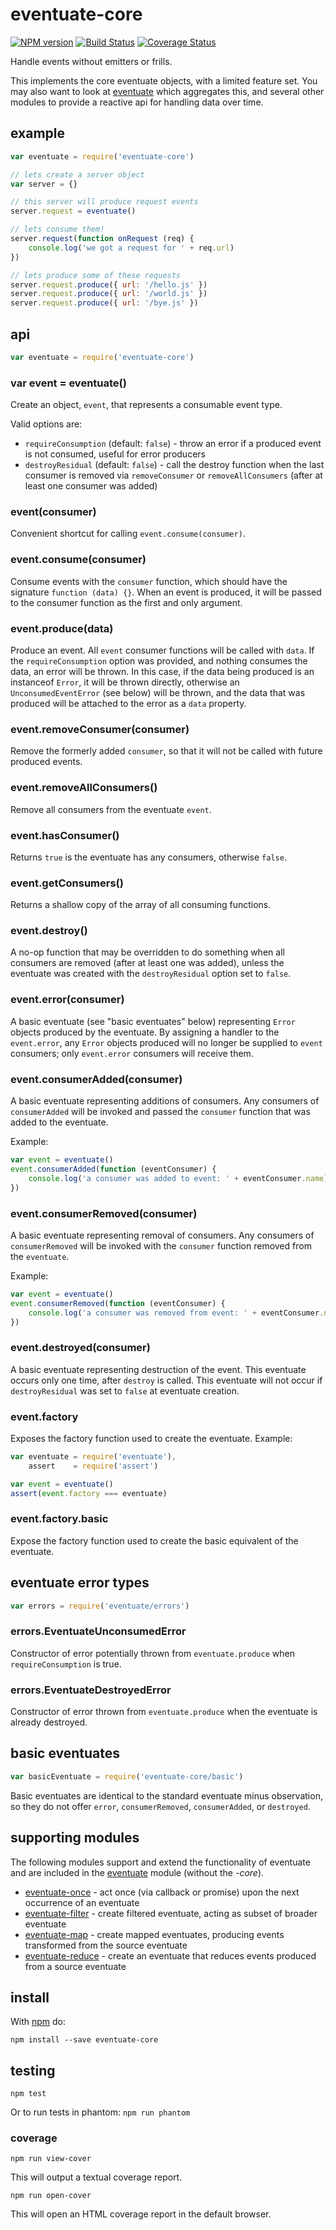 # eventuate-core

[![NPM version](https://badge.fury.io/js/eventuate-core.png)](http://badge.fury.io/js/eventuate-core)
[![Build Status](https://travis-ci.org/jasonpincin/eventuate-core.svg?branch=master)](https://travis-ci.org/jasonpincin/eventuate-core)
[![Coverage Status](https://coveralls.io/repos/jasonpincin/eventuate-core/badge.png?branch=master)](https://coveralls.io/r/jasonpincin/eventuate-core?branch=master)

Handle events without emitters or frills. 

This implements the core eventuate objects, with a limited feature set. You may
also want to look at [eventuate](https://github.com/jasonpincin/eventuate) which
aggregates this, and several other modules to provide a reactive api for
handling data over time.


## example

```javascript
var eventuate = require('eventuate-core')

// lets create a server object
var server = {}

// this server will produce request events
server.request = eventuate()

// lets consume them!
server.request(function onRequest (req) {
    console.log('we got a request for ' + req.url)
})

// lets produce some of these requests
server.request.produce({ url: '/hello.js' })
server.request.produce({ url: '/world.js' })
server.request.produce({ url: '/bye.js' })
```

## api

```javascript 
var eventuate = require('eventuate-core') 
```

### var event = eventuate()

Create an object, `event`, that represents a consumable event type.

Valid options are:

* `requireConsumption` (default: `false`) - throw an error if a produced event is not consumed,
  useful for error producers
* `destroyResidual` (default: `false`) - call the destroy function when the last
  consumer is removed via `removeConsumer` or `removeAllConsumers` (after at
  least one consumer was added)

### event(consumer)

Convenient shortcut for calling `event.consume(consumer)`.

### event.consume(consumer)

Consume events with the `consumer` function, which should have the signature
`function (data) {}`. When an event is produced, it will be passed to the
consumer function as the first and only argument. 

### event.produce(data)

Produce an event. All `event` consumer functions will be called with `data`. If
the `requireConsumption` option was provided, and nothing consumes the data, an
error will be thrown. In this case, if the data being produced is an instanceof
`Error`, it will be thrown directly, otherwise an `UnconsumedEventError` (see
below) will be thrown, and the data that was produced will be attached to the
error as a `data` property.

### event.removeConsumer(consumer)

Remove the formerly added `consumer`, so that it will not be called with future
produced events. 

### event.removeAllConsumers()

Remove all consumers from the eventuate `event`. 

### event.hasConsumer()

Returns `true` is the eventuate has any consumers, otherwise `false`.

### event.getConsumers()

Returns a shallow copy of the array of all consuming functions.

### event.destroy() 

A no-op function that may be overridden to do something when all consumers are
removed (after at least one was added), unless the eventuate was created with 
the `destroyResidual` option set to `false`.

### event.error(consumer)

A basic eventuate (see "basic eventuates" below) representing `Error` objects
produced by the eventuate. By assigning a handler to the `event.error`, any
`Error` objects produced will no longer be supplied to `event` consumers; only
`event.error` consumers will receive them.

### event.consumerAdded(consumer)

A basic eventuate representing additions of consumers. 
Any consumers of `consumerAdded` will be invoked and passed the `consumer` function 
that was added to the eventuate.

Example:

```javascript 
var event = eventuate() 
event.consumerAdded(function (eventConsumer) {
    console.log('a consumer was added to event: ' + eventConsumer.name) 
}) 
```

### event.consumerRemoved(consumer)

A basic eventuate representing removal of consumers. Any consumers of
`consumerRemoved` will be invoked with the `consumer` function removed from the
`eventuate`.

Example:

```javascript 
var event = eventuate() 
event.consumerRemoved(function (eventConsumer) {
    console.log('a consumer was removed from event: ' + eventConsumer.name) 
}) 
```

### event.destroyed(consumer)

A basic eventuate representing destruction of the event. This eventuate occurs
only one time, after `destroy` is called. This eventuate will not occur if
`destroyResidual` was set to `false` at eventuate creation.

### event.factory

Exposes the factory function used to create the eventuate. Example:

```javascript 
var eventuate = require('eventuate'), 
    assert    = require('assert')

var event = eventuate() 
assert(event.factory === eventuate) 
```

### event.factory.basic

Expose the factory function used to create the basic equivalent of the
eventuate.

## eventuate error types

```javascript
var errors = require('eventuate/errors')
```
### errors.EventuateUnconsumedError

Constructor of error potentially thrown from `eventuate.produce` when 
`requireConsumption` is true.

### errors.EventuateDestroyedError

Constructor of error thrown from `eventuate.produce` when the eventuate is
already destroyed.

## basic eventuates

```javascript 
var basicEventuate = require('eventuate-core/basic') 
```

Basic eventuates are identical to the standard eventuate minus observation, 
so they do not offer `error`, `consumerRemoved`, `consumerAdded`, or `destroyed`.

## supporting modules

The following modules support and extend the functionality of eventuate and are
included in the [eventuate](https://github.com/jasonpincin/eventuate) module 
(without the _-core_).

* [eventuate-once](https://github.com/jasonpincin/eventuate-once) - act once
  (via callback or promise) upon the next occurrence of an eventuate
* [eventuate-filter](https://github.com/jasonpincin/eventuate-filter) - create
  filtered eventuate, acting as subset of broader eventuate
* [eventuate-map](https://github.com/Georgette/eventuate-map) - create mapped
  eventuates, producing events transformed from the source eventuate
* [eventuate-reduce](https://github.com/Georgette/eventuate-reduce) - create an
  eventuate that reduces events produced from a source eventuate

## install

With [npm](https://npmjs.org) do:

```
npm install --save eventuate-core
```

## testing

`npm test`

Or to run tests in phantom: `npm run phantom`

### coverage

`npm run view-cover`

This will output a textual coverage report.

`npm run open-cover`

This will open an HTML coverage report in the default browser.
